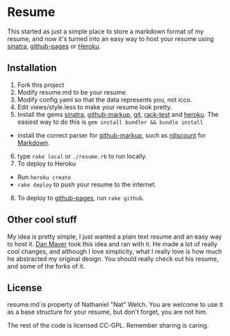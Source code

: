 # Resume

This started as just a simple place to store a markdown format of my resume, and now it's turned into an easy way to host your resume using [sinatra][s], [github-pages][gp] or [Heroku][h].

[gp]: http://pages.github.com/
[h]: http://heroku.com/

## Installation

 1. Fork this project
 2. Modify resume.md to be your resume.
 3. Modify config.yaml so that the data represents you, not icco.
 4. Edit views/style.less to make your resume look pretty.
 5. Install the gems [sinatra][s], [github-markup][gm], [git][g], [rack-test][rt] and [heroku][h]. The easiest way to do this is `gem install bundler && bundle install`
   * install the correct parser for [github-markup][gm], such as [rdiscount][r] for [Markdown][md].
 6. type `rake local` or `./resume.rb` to run locally.
 7. To deploy to Heroku
   * Run `heroku create`
   * `rake deploy` to push your resume to the internet.
 8. To deploy to [github-pages][gp], run `rake github`.

[g]: http://github.com/schacon/ruby-git
[rt]: http://github.com/brynary/rack-test
[s]: http://www.sinatrarb.com/
[r]: http://github.com/rtomayko/rdiscount
[gm]: http://github.com/github/markup
[md]: http://en.wikipedia.org/wiki/Markdown

## Other cool stuff

My idea is pretty simple, I just wanted a plain text resume and an easy way to host it. [Dan Mayer][dm] took this idea and ran with it. He made a lot of really cool changes, and although I love simplicity, what I really love is how much he abstracted my original design. You should really check out his resume, and some of the forks of it.

[dm]: http://github.com/danmayer/Resume

## License

resume.md is property of Nathaniel "Nat" Welch. You are welcome to use it as a base structure for your resume, but don't forget, you are not him.

The rest of the code is licensed CC-GPL. Remember sharing is caring.
